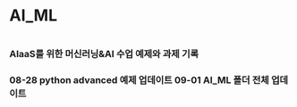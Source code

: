 <h1>AI_ML<h1>
<h3>AIaaS를 위한 머신러닝&AI 수업 예제와 과제 기록<h3>
08-28 python advanced 예제 업데이트
09-01 AI_ML 폴더 전체 업데이트
